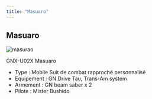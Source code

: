 ```yaml
---
title: "Masuaro"
---
```


Masuaro
-------

![masurao](/images/stories/saga/gundam00/mechas/s2/federation/masurao.png)


GNX-U02X Masuaro


* Type : Mobile Suit de combat rapproché personnalisé
* Equipement : GN Drive Tau, Trans-Am system
* Armement : GN beam saber x 2
* Pilote : Mister Bushido
